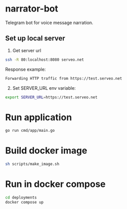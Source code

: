 # narrator-bot
Telegram bot for voice message narration.

## Set up local server
1. Get server url
```sh
ssh -R 80:localhost:8080 serveo.net
```
Response example:
```sh
Forwarding HTTP traffic from https://test.serveo.net
```
2. Set SERVER_URL env variable:
```sh
export SERVER_URL=https://test.serveo.net
```

# Run application

```sh
go run cmd/app/main.go
```

# Build docker image

```sh
sh scripts/make_image.sh
```

# Run in docker compose
```sh
cd deployments
docker compose up
```